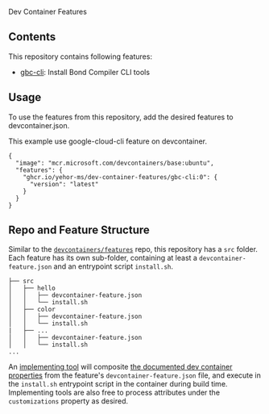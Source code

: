 Dev Container Features

## Contents

This repository contains following features:

- [gbc-cli](./src/gbc-cli/README.md): Install Bond Compiler CLI tools

## Usage

To use the features from this repository, add the desired features to devcontainer.json.

This example use google-cloud-cli feature on devcontainer.

```jsonc
{
  "image": "mcr.microsoft.com/devcontainers/base:ubuntu",
  "features": {
    "ghcr.io/yehor-ms/dev-container-features/gbc-cli:0": {
      "version": "latest"
    }
  }
}
```

## Repo and Feature Structure

Similar to the [`devcontainers/features`](https://github.com/devcontainers/features) repo, this repository has a `src` folder. Each feature has its own sub-folder, containing at least a `devcontainer-feature.json` and an entrypoint script `install.sh`.

```
├── src
│   ├── hello
│   │   ├── devcontainer-feature.json
│   │   └── install.sh
│   ├── color
│   │   ├── devcontainer-feature.json
│   │   └── install.sh
|   ├── ...
│   │   ├── devcontainer-feature.json
│   │   └── install.sh
...
```

An [implementing tool](https://containers.dev/supporting#tools) will composite [the documented dev container properties](https://containers.dev/implementors/features/#devcontainer-feature-json-properties) from the feature's `devcontainer-feature.json` file, and execute in the `install.sh` entrypoint script in the container during build time. Implementing tools are also free to process attributes under the `customizations` property as desired.
